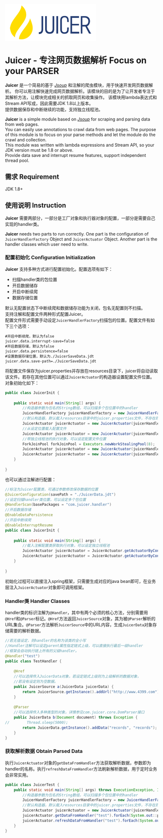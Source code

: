 ![image](https://github.com/SkyJourney/juicer/raw/master/resources/logo.png)
# Juicer - 专注网页数据解析 Focus on your PARSER
**Juicer** 是一个简易的基于 [_Jsoup_][jsoup] 和注解的爬虫模块，用于快速开发网页数据解析。
你可以用注解快速完成网页数据解析。该模块的目的是为了让开发者专注于其解析方法，让模块完成相关的抓取网页和收集操作。
该模块用lambda表达式和Stream API写成，因此需要JDK 1.8以上版本。  
提供数据保存和中断继续的功能，支持独立线程池。

**Juicer** is a simple module based on [_Jsoup_][jsoup] for scraping and parsing data from web pages.  
You can easily use annotations to crawl data from web pages. The purpose of this module is to focus on your parse methods and let the module do the crawl and collection.  
This module was written with lambda expressions and Stream API, so your JDK version must be 1.8 or above.  
Provide data save and interrupt resume features, support independent thread pool.

## 需求 Requirement
JDK 1.8+

## 使用说明 Instruction
**Juicer** 需要两部分，一部分是工厂对象和执行器对象的配置，一部分是需要自己实现的handler类。

**Juicer** needs two parts to run correctly. One part is the configuration of `JuicerHandlerFactory` Object and `JuicerActuator` Object. Another part is the handler classes which user need to write.
### 配置初始化 Configuration Initialization  
**Juicer** 支持多种方式进行配置初始化。配置选项有如下：
- 扫描handler类的包位置
- 开启数据储存
- 开启中断续爬
- 数据存储位置

默认无配置状态下中断续爬和数据储存功能为关闭，包名无配置则不扫描。  
支持注解和配置文件两种形式配置Juicer。  
配置文件形式需要手动设定`JuicerHandlerFactory`扫描包的位置。配置文件有如下三个选项：
```properties
#开启中断续爬，默认为false
juicer.data.interrupt-save=false
#开启数据存储，默认为false
juicer.data.persistence=false
#设置数据存储位置，默认为./JuicerSaveData.jdt
juicer.data.save-path=./JuicerSaveData.jdt
```
将配置文件保存为juicer.properties并存放在resources目录下，juicer将自动读取该文件。若存在其他位置可以通过`JuicerActuator`的构造器设置配置文件位置。  
对象初始化如下：
```java
public class JuicerInit {

    public static void main(String[] args) {
        //构造器参数为包名的String数组，可以扫描多个包位置中的handler
        JuicerHandlerFactory juicerHandlerFactory = new JuicerHandlerFactory("com.juicer.handler");
        //默认构造器，默认载入resources目录中的juicer.properties文件，不存在则使用默认配置
        JuicerActuator juicerActuator = new JuicerActuator(juicerHandlerFactory);
        //从设定位置载入配置文件
        JuicerActuator juicerActuator = new JuicerActuator(juicerHandlerFactory, "config/juicer.properties");
        //带独立线程池的执行对象，可以设定配置文件位置
        ForkJoinPool forkJoinPool = Executors.newWorkStealingPool(8);
        JuicerActuator juicerActuator = new JuicerActuator(juicerHandlerFactory, forkJoinPool);
        JuicerActuator juicerActuator = new JuicerActuator(juicerHandlerFactory, forkJoinPool,"config/juicer.properties");
    }

}
```

也可以通过注解进行配置：
```java
//标注为Juicer配置类，可通过参数修改保存数据的位置
@JuicerConfiguration(savePath = "./JuicerData.jdt")
//设定扫描handler类位置，可以设定多个包位置
@HandlerScan(basePackages = "com.juicer.handler")
//开启数据存储
@EnableDataPersistence
//开启中断续爬
@EnableInterruptResume
public class JuicerInit {

    public static void main(String[] args) {
        //载入注解配置类获取执行对象，可以设定独立线程池
        JuicerActuator juicerActuator = JuicerActuator.getActuatorByConfiguration(JuicerInit.class);
        JuicerActuator juicerActuator = JuicerActuator.getActuatorByConfiguration(JuicerInit.class, new ForkJoinPool(8));
    }

}
```
初始化过程可以直接注入spring框架，只需要生成对应的java bean即可，在业务层注入`JuicerActuator`对象即可调用框架。  

### Handler类  Handler Classes
handler类的标识注解为`@Handler`，其中有两个必须的核心方法，分别需要用`@Href`和`@Parser`标记。`@Href`方法返回`JuicerSource`对象，其为被`@Parser`解析的URL集合。`@Parser`方法解析`JuicerSource`中的URL内容，生成`JuicerData`对象存储需要的解析数据。
```java
//若无值设定，则handler的名称为该类的全小写
//Handler注解可以设定parent属性指定链式上级，可以直接执行最后一级handler
//框架会自动执行链上所有的父级handler。
@Handler("test")
public class TestHandler {

    @Href
    //可以选择传入JuicerData对象，若设定链式上级则为上级解析的数据对象，
    //若没有设定则为空数据。
    public JuicerSource a(JuicerData juicerData) {
        return JuicerSource.getInstance().addUrl("http://www.4399.com");
    }

    @Parser
    //可以选择传入多种类型的对象，详情参见com.juicer.core.DomParser接口
    public JuicerData b(Document document) throws Exception {
//        Thread.sleep(5000);
        return JuicerData.getInstance().addData("records", "records");
    }
}
```
### 获取解析数据 Obtain Parsed Data
执行`JuicerActuator`对象的`getDataFromHandler`方法获取解析数据，参数即为handler的名称。执行`refreshDataFromHandler`方法刷新解析数据，用于定时业务会非常实用。
```java
public class JuicerTest {
    public static void main(String[] args) throws ExecutionException, InterruptedException {
        //构造器参数为包名的String数组，可以扫描多个包位置中的handler
        JuicerHandlerFactory juicerHandlerFactory = new JuicerHandlerFactory("com.juicer.handler");
        //默认构造器，默认载入resources目录中的juicer.properties文件，不存在则使用默认配置
        JuicerActuator juicerActuator = new JuicerActuator(juicerHandlerFactory);
        juicerActuator.getDataFromHandler("test").forEach(System.out::println);
        juicerActuator.refreshDataFromHandler("test").forEach(System.out::println);
    }
}
```

[jsoup]:https://github.com/jhy/jsoup/
